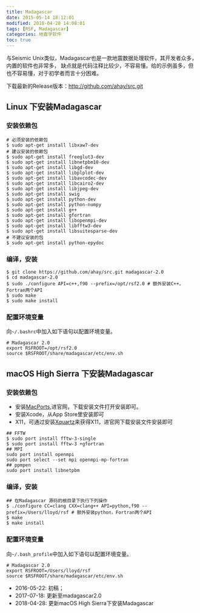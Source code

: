 ```yaml
---
title: Madagascar
date: 2015-05-14 18:12:01
modified: 2018-04-28 14:08:01
tags: [RSF, Madagascar]
categories: 地震学软件
toc: true
---
```




与Seismic Unix类似，Madagascar也是一款地震数据处理软件，其开发者众多，内置的软件也非常多，
缺点就是代码注释比较少，不容易懂。给的示例虽多，但也不容易懂，对于初学者而言十分困难。

下载最新的Release版本：<http://github.com/ahay/src.git>


## Linux 下安装Madagascar

### 安装依赖包

``` {.console}
# 必须安装的依赖包
$ sudo apt-get install libxaw7-dev
# 建议安装的依赖包
$ sudo apt-get install freeglut3-dev
$ sudo apt-get install libnetpbm10-dev
$ sudo apt-get install libgd-dev  
$ sudo apt-get install libplplot-dev
$ sudo apt-get install libavcodec-dev
$ sudo apt-get install libcairo2-dev
$ sudo apt-get install libjpeg-dev
$ sudo apt-get install swig
$ sudo apt-get install python-dev
$ sudo apt-get install python-numpy
$ sudo apt-get install g++
$ sudo apt-get install gfortran
$ sudo apt-get install libopenmpi-dev
$ sudo apt-get install libfftw3-dev
$ sudo apt-get install libsuitesparse-dev
# 不建议安装的包
$ sudo apt-get install python-epydoc
```

### 编译，安装

``` {.console}
$ git clone https://github.com/ahay/src.git madagascar-2.0
$ cd madagascar-2.0
$ sudo ./configure API=c++,f90 --prefix=/opt/rsf2.0 # 额外安装C++，Fortran两个API
$ sudo make
$ sudo make install
```

### 配置环境变量

向`~/.bashrc`中加入如下语句以配置环境变量。

``` {.bash}
# Madagascar 2.0
export RSFROOT=/opt/rsf2.0
source $RSFROOT/share/madagascar/etc/env.sh
```

## macOS High Sierra 下安装Madagascar
### 安装依赖包
- 安装[MacPorts](https://www.macports.org/),进官网，下载安装文件打开安装即可。
- 安装Xcode，从App Store里安装即可
- X11，可通过安装[Xquartz](https://www.xquartz.org/)来获得X11，进官网下载安装文件安装即可
```
## FFTW
$ sudo port install fftw-3-single
$ sudo port install fftw-3 +gfortran
## MPI
sudo port install openmpi
sudo port select --set mpi openmpi-mp-fortran
## ppmpen
sudo port install libnetpbm
```

### 编译，安装

``` {.console}
## 在Madagascar 源码的根目录下执行下列操作
$ ./configure CC=clang CXX=clang++ API=python,f90 --prefix=/Users/lloyd/rsf # 额外安装python，Fortran两个API
$ make
$ make install
```

### 配置环境变量

向`~/.bash_profile`中加入如下语句以配置环境变量。

``` {.bash}
# Madagascar 2.0
export RSFROOT=/Users/lloyd/rsf
source $RSFROOT/share/madagascar/etc/env.sh
```

- 2016-05-22: 初稿；
- 2017-07-18: 更新至madagascar2.0
- 2018-04-28: 更新macOS High Sierra下安装Madagascar
